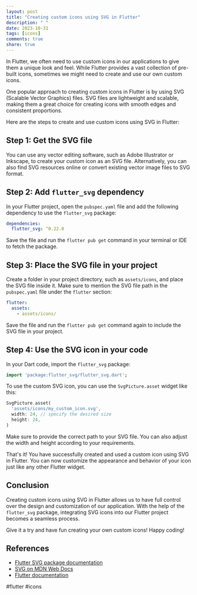 ```yaml
---
layout: post
title: "Creating custom icons using SVG in Flutter"
description: " "
date: 2023-10-31
tags: [icons]
comments: true
share: true
---
```


In Flutter, we often need to use custom icons in our applications to give them a unique look and feel. While Flutter provides a vast collection of pre-built icons, sometimes we might need to create and use our own custom icons.

One popular approach to creating custom icons in Flutter is by using SVG (Scalable Vector Graphics) files. SVG files are lightweight and scalable, making them a great choice for creating icons with smooth edges and consistent proportions.

Here are the steps to create and use custom icons using SVG in Flutter:

## Step 1: Get the SVG file
You can use any vector editing software, such as Adobe Illustrator or Inkscape, to create your custom icon as an SVG file. Alternatively, you can also find SVG resources online or convert existing vector image files to SVG format.

## Step 2: Add `flutter_svg` dependency
In your Flutter project, open the `pubspec.yaml` file and add the following dependency to use the `flutter_svg` package:

```yaml
dependencies:
  flutter_svg: ^0.22.0
```

Save the file and run the `flutter pub get` command in your terminal or IDE to fetch the package.

## Step 3: Place the SVG file in your project
Create a folder in your project directory, such as `assets/icons`, and place the SVG file inside it. Make sure to mention the SVG file path in the `pubspec.yaml` file under the `flutter` section:

```yaml
flutter:
  assets:
    - assets/icons/
```

Save the file and run the `flutter pub get` command again to include the SVG file in your project.

## Step 4: Use the SVG icon in your code
In your Dart code, import the `flutter_svg` package:

```dart
import 'package:flutter_svg/flutter_svg.dart';
```

To use the custom SVG icon, you can use the `SvgPicture.asset` widget like this:

```dart
SvgPicture.asset(
  'assets/icons/my_custom_icon.svg',
  width: 24, // specify the desired size
  height: 24,
)
```

Make sure to provide the correct path to your SVG file. You can also adjust the width and height according to your requirements.

That's it! You have successfully created and used a custom icon using SVG in Flutter. You can now customize the appearance and behavior of your icon just like any other Flutter widget.

## Conclusion
Creating custom icons using SVG in Flutter allows us to have full control over the design and customization of our application. With the help of the `flutter_svg` package, integrating SVG icons into our Flutter project becomes a seamless process.

Give it a try and have fun creating your own custom icons! Happy coding!

## References
- [Flutter SVG package documentation](https://pub.dev/packages/flutter_svg)
- [SVG on MDN Web Docs](https://developer.mozilla.org/en-US/docs/Web/SVG)
- [Flutter documentation](https://flutter.dev/docs) 

#flutter #icons